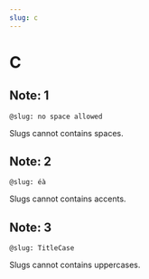 ```yaml
---
slug: c
---
```


# C

## Note: 1

`@slug: no space allowed`

Slugs cannot contains spaces.

## Note: 2

`@slug: éà`

Slugs cannot contains accents.

## Note: 3

`@slug: TitleCase`

Slugs cannot contains uppercases.

